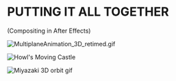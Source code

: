 # PUTTING IT ALL TOGETHER
(Compositing in After Effects)

![MultiplaneAnimation_3D_retimed.gif](https://ll-show.s3.amazonaws.com/public/gened-1042/MultiplaneAnimation_3D_retimed.gif)

![Howl's Moving Castle](https://media.giphy.com/media/wUCgLRvDdtWs8/giphy.gif)

![Miyazaki 3D orbit gif](https://media.giphy.com/media/10O2VDQiU0e7QY/giphy.gif)
